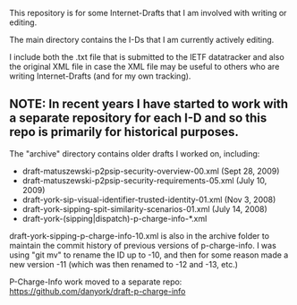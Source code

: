This repository is for some Internet-Drafts that I am involved with writing or editing.

The main directory contains the I-Ds that I am currently actively editing.

I include both the .txt file that is submitted to the IETF datatracker and also the original XML file 
in case the XML file may be useful to others who are writing Internet-Drafts (and for my own tracking).

NOTE: In recent years I have started to work with a separate repository for each I-D and so this repo
is primarily for historical purposes.
----

The "archive" directory contains older drafts I worked on, including:

* draft-matuszewski-p2psip-security-overview-00.xml   (Sept 28, 2009)
* draft-matuszewski-p2psip-security-requirements-05.xml  (July 10, 2009)
* draft-york-sip-visual-identifier-trusted-identity-01.xml  (Nov 3, 2008)
* draft-york-sipping-spit-similarity-scenarios-01.xml  (July 14, 2008)
* draft-york-(sipping|dispatch)-p-charge-info-*.xml

draft-york-sipping-p-charge-info-10.xml is also in the archive folder to maintain the commit history
of previous versions of p-charge-info.  I was using "git mv" to rename the ID up to -10, and then for 
some reason made a new version -11 (which was then renamed to -12 and -13, etc.)

P-Charge-Info work moved to a separate repo: https://github.com/danyork/draft-p-charge-info
